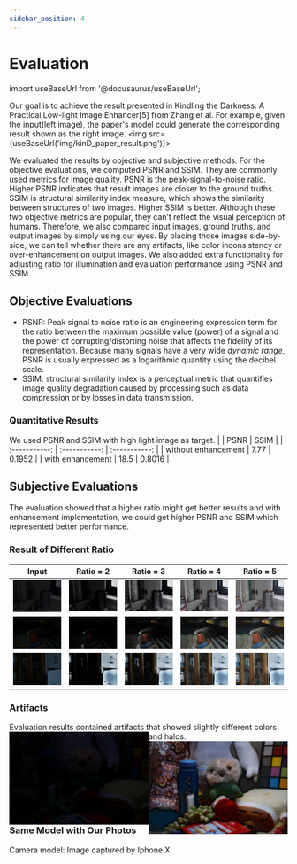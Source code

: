 ```yaml
---
sidebar_position: 4
---
```


# Evaluation
import useBaseUrl from '@docusaurus/useBaseUrl';

Our goal is to achieve the result presented in Kindling the Darkness: A Practical Low-light Image Enhancer[5] from Zhang et al. For example, given the input(left image), the paper's model could generate the corresponding result shown as the right image.
<img src={useBaseUrl('img/kinD_paper_result.png')}>

We evaluated the results by objective and subjective methods. For the objective evaluations, we computed PSNR and SSIM. They are commonly used metrics for image quality. PSNR is the peak-signal-to-noise ratio. Higher PSNR indicates that result images are closer to the ground truths. SSIM is structural similarity index measure, which shows the similarity between structures of two images. Higher SSIM is better. Although these two objective metrics are popular, they can’t reflect the visual perception of humans. Therefore, we also compared input images, ground truths, and output images by simply using our eyes. By placing those images side-by-side, we can tell whether there are any artifacts, like color inconsistency or over-enhancement on output images. We also added extra functionality for adjusting ratio for illumination and evaluation performance using PSNR and SSIM.

## Objective Evaluations
* PSNR: Peak signal to noise ratio is an engineering expression term for the ratio between the maximum possible value (power) of a signal and the power of corrupting/distorting noise that affects the fidelity of its representation. Because many signals have a very wide *dynamic range*, PSNR is usually expressed as a logarithmic quantity using the decibel scale.
* SSIM: structural similarity index is a perceptual metric that quantifies image quality degradation caused by processing such as data compression or by losses in data transmission.

### Quantitative Results
We used PSNR and SSIM with high light image as target.
|  | PSNR | SSIM |
| :-----------:  | :-----------:  | :-----------:  |
| without enhancement  | 7.77  | 0.1952  |
| with enhancement  | 18.5  | 0.8016  |

## Subjective Evaluations
The evaluation showed that a higher ratio might get better results and with enhancement implementation, we could get higher PSNR and SSIM which represented better performance.
### Result of Different Ratio
| Input | Ratio = 2 | Ratio = 3 | Ratio = 4 | Ratio = 5 |
| :-----------:  | :-----------:  | :-----------:  | :-----------: | :-----------:  |
| ![Image](./img/input_2_ratio2.0.jpg)  | ![Image](./img/final_2_ratio2.0.jpg)  | ![Image](./img/final_2_ratio3.0.jpg)  | ![Image](./img/final_2_ratio4.0.jpg) | ![Image](./img/final_2_ratio5.0.jpg)  |
| ![Image](./img/input_8_ratio2.0.jpg)  | ![Image](./img/final_8_ratio2.0.jpg)  | ![Image](./img/final_8_ratio3.0.jpg)  | ![Image](./img/final_8_ratio4.0.jpg) | ![Image](./img/final_8_ratio5.0.jpg)  |
| ![Image](./img/input_14_ratio2.0.jpg)  | ![Image](./img/final_14_ratio2.0.jpg)  | ![Image](./img/final_14_ratio3.0.jpg)  | ![Image](./img/final_14_ratio4.0.jpg) | ![Image](./img/final_14_ratio5.0.jpg)  |

### Artifacts
Evaluation results contained artifacts that showed slightly different colors and halos.
<img style="float: left; width: 50%;" src="./img/input_3_ratio2.0.jpg">
<img style="float: right; width: 50%;" src="./img/final_3_ratio5.0.jpg">

### Same Model with Our Photos
Camera model: Image captured by Iphone X

